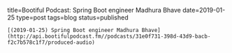 
title=Bootiful Podcast: Spring Boot engineer Madhura Bhave
date=2019-01-25
type=post
tags=blog
status=published
~~~~~~
[(2019-01-25) Spring Boot engineer Madhura Bhave](http://api.bootifulpodcast.fm//podcasts/31e0f731-398d-43d9-bacb-f2c7b578c1f7/produced-audio) 
            